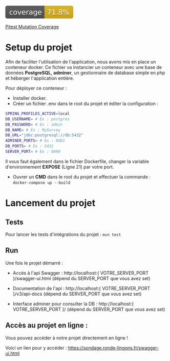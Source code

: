 [![Test Coverage](https://github.com/HiroKX/SondageSpringBoot/blob/gh-pages/jacoco/jacoco.svg)](https://hirokx.github.io/SondageSpringBoot/jacoco)

[Pitest Mutation Coverage](https://hirokx.github.io/SondageSpringBoot/pitest)
# Setup du projet
Afin de faciliter l'utilisation de l'application, nous avons mis en place un conteneur docker.
Ce fichier va instancier un conteneur avec une base de données **PostgreSQL**, **adminer**, un gestionnaire de database simple en php et héberger l'application entière.

Pour déployer ce conteneur : 
* Installer docker.
* Créer un fichier .env dans le root du projet et éditer la configuration : 
```bash
SPRING_PROFILES_ACTIVE=local
DB_USERNAME= # Ex : postgres
DB_PASSWORD= # Ex : admin
DB_NAME= # Ex : MySurvey
DB_URL="jdbc:postgresql://db:5432"
ADMINER_PORTS= # Ex : 8081
DB_PORTS= # Ex : 5432
SERVER_PORT= # Ex : 8090
```

Il vous faut également dans le fichier Dockerfile, changer la variable d'environnement **EXPOSE** (Ligne 21) par votre port.

* Ouvrer un **CMD** dans le root du projet et effectuer la commande : 
``` docker-compose up --build```

# Lancement du projet

## Tests

Pour lancer les tests d'intégrations du projet : `mvn test`

## Run

Une fois le projet démarré : 

* Accès à l'api Swagger : http://localhost:{ VOTRE_SERVER_PORT }/swagger-ui.html (dépend du SERVER_PORT que vous avez set)

* Documentation de l'api : http://localhost:{ VOTRE_SERVER_PORT }/v3/api-docs (dépend du SERVER_PORT que vous avez set)
  
* Interface adminer pour consulter la DB : http://localhost:{ VOTRE_SERVER_PORT }/ (dépend du SERVER_PORT que vous avez set)

## Accès au projet en ligne :

Vous pouvez accéder à notre projet directement en ligne ! 

Voici un lien pour y accéder : https://sondage.ronde-lingons.fr/swagger-ui.html
